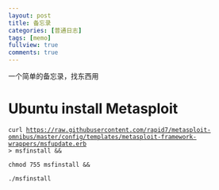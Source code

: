 ```yaml
---
layout: post
title: 备忘录
categories: [普通日志]
tags: [memo]
fullview: true
comments: true
---
```


一个简单的备忘录，找东西用

# Ubuntu install Metasploit
<code>curl https://raw.githubusercontent.com/rapid7/metasploit-omnibus/master/config/templates/metasploit-framework-wrappers/msfupdate.erb > msfinstall && \
chmod 755 msfinstall && \
./msfinstall</code>